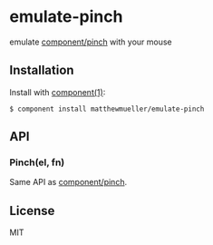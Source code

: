 
# emulate-pinch

  emulate [component/pinch](http://github.com/component/pinch) with your mouse

## Installation

  Install with [component(1)](http://component.io):

    $ component install matthewmueller/emulate-pinch

## API

### Pinch(el, fn)

Same API as [component/pinch](http://github.com/component/pinch).

## License

  MIT
